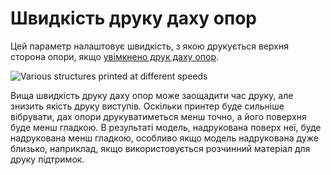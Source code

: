 Швидкість друку даху опор
====

Цей параметр налаштовує швидкість, з якою друкується верхня сторона опори, якщо [увімкнено друк даху опор](../support/support_interface_enable.md).

![Various structures printed at different speeds](../images/speed_difference.png)

Вища швидкість друку даху опор може заощадити час друку, але знизить якість друку виступів. Оскільки принтер буде сильніше вібрувати, дах опори друкуватиметься менш точно, а його поверхня буде менш гладкою. В результаті модель, надрукована поверх неї, буде надрукована менш гладкою, особливо якщо модель надрукована дуже близько, наприклад, якщо використовується розчинний матеріал для друку підтримок.

